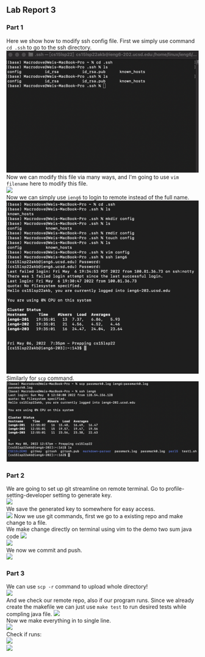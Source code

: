 ## Lab Report 3

### Part 1
Here we show how to modify ssh config file. First we simply use command `cd .ssh` to go to the ssh directory.  
![](LR3/ssh_setup.png)  
Now we can modify this file via many ways, and I'm going to use `vim filename` here to modify this file.  
![](LR3/config.png)  
Now we can simply use `ieng6` to login to remote instead of the full name.  
![](LR3/ssh_res.png)
Similarly for `scp` command.  
![](LR3/ssh_scp.png)  
  
### Part 2
We are going to set up git streamline on remote terminal. Go to profile-setting-developer setting to generate key.  
![](gitkey.png)  
We save the generated key to somewhere for easy access.  
![](gitkeystore.png)
Now we use git commands, first we go to a existing repo and make change to a file.  
We make change directly on terminal using vim to the demo two sum java code
![](gitvim.png)  
![](gitvimm.png)  
We now we commit and push.  
![](gitvim_cap.png)
  
### Part 3
We can use `scp -r` command to upload whole directory!  
![](scpr.png)  
And we check our remote repo, also if our program runs. Since we already create the makefile we can just use `make test` to run desired tests while compling java file.
![](sshrun.png)  
Now we make everything in to single line.  
![](onelinecmd.png)  
Check if runs:   
![](onelineres1.png)  
![](onelineres2.png)
